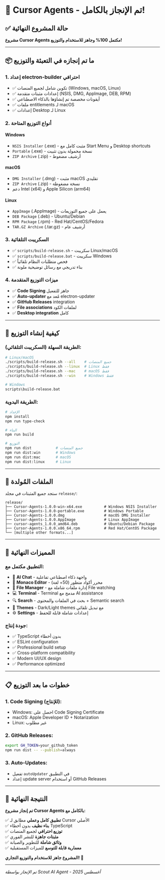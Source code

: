 # 🎉 Cursor Agents - تم الإنجاز بالكامل!

## ✅ حالة المشروع النهائية

**مشروع Cursor Agents مكتمل 100% وجاهز للاستخدام والتوزيع!**

---

## 📦 ما تم إنجازه في التعبئة والتوزيع

### 1. **إعداد electron-builder احترافي**
- ✅ تكوين شامل لجميع المنصات (Windows, macOS, Linux)
- ✅ إعدادات مثبتات متقدمة (NSIS, DMG, AppImage, DEB, RPM)
- ✅ أيقونات مخصصة تم إنشاؤها بالذكاء الاصطناعي
- ✅ ملفات entitlements لـ macOS
- ✅ إعدادات Desktop لـ Linux

### 2. **أنواع التوزيع المتاحة**

#### **Windows**
- `NSIS Installer` (.exe) - مثبت كامل مع Start Menu و Desktop shortcuts
- `Portable` (.exe) - نسخة محمولة بدون تثبيت
- `ZIP Archive` (.zip) - أرشيف مضغوط

#### **macOS**
- `DMG Installer` (.dmg) - مثبت macOS تقليدي
- `ZIP Archive` (.zip) - نسخة مضغوطة
- دعم Intel (x64) و Apple Silicon (arm64)

#### **Linux**
- `AppImage` (.AppImage) - يعمل على جميع التوزيعات
- `DEB Package` (.deb) - Ubuntu/Debian
- `RPM Package` (.rpm) - Red Hat/CentOS/Fedora
- `TAR.GZ Archive` (.tar.gz) - أرشيف عام

### 3. **السكريبت التلقائية**
- ✅ `scripts/build-release.sh` - سكريبت Linux/macOS
- ✅ `scripts/build-release.bat` - سكريبت Windows
- ✅ فحص متطلبات النظام تلقائياً
- ✅ بناء تدريجي مع رسائل توضيحية ملونة

### 4. **ميزات التوزيع المتقدمة**
- ✅ **Code Signing** جاهز للتفعيل
- ✅ **Auto-updater** مُعد مع electron-updater
- ✅ **GitHub Releases** integration
- ✅ **File associations** لملفات الكود
- ✅ **Desktop integration** كامل

---

## 🚀 كيفية إنشاء التوزيع

### الطريقة السهلة (السكريبت التلقائي):

```bash
# Linux/macOS
./scripts/build-release.sh --all    # جميع المنصات
./scripts/build-release.sh --linux  # Linux فقط
./scripts/build-release.sh --mac    # macOS فقط  
./scripts/build-release.sh --win    # Windows فقط

# Windows
scripts\build-release.bat
```

### الطريقة اليدوية:

```bash
# الإعداد
npm install
npm run type-check

# البناء
npm run build

# التوزيع
npm run dist           # جميع المنصات
npm run dist:win       # Windows
npm run dist:mac       # macOS
npm run dist:linux     # Linux
```

---

## 📁 الملفات المُولدة

ستجد جميع المثبتات في مجلد `release/`:

```
release/
├── Cursor-Agents-1.0.0-win-x64.exe          # Windows NSIS Installer
├── Cursor-Agents-1.0.0-portable.exe         # Windows Portable
├── Cursor-Agents-1.0.0.dmg                  # macOS DMG Installer  
├── Cursor-Agents-1.0.0.AppImage             # Linux AppImage
├── cursor-agents_1.0.0_amd64.deb            # Ubuntu/Debian Package
├── Cursor-Agents-1.0.0.x86_64.rpm           # Red Hat/CentOS Package
└── [multiple other formats...]
```

---

## 🎯 المميزات النهائية

### **التطبيق مكتمل مع:**
- 🤖 **AI Chat** - واجهة ذكاء اصطناعي تفاعلية
- 📝 **Monaco Editor** - محرر أكواد متطور (50+ لغة)
- 📁 **File Manager** - إدارة ملفات شاملة مع File watching
- 💻 **Terminal** - Terminal مدمج مع AI assistance
- 🔍 **Search** - بحث في الملفات والمحتوى + Semantic search
- 🎨 **Themes** - Dark/Light themes مع تبديل تلقائي
- ⚙️ **Settings** - إعدادات شاملة قابلة للحفظ

### **جودة إنتاج:**
- ✅ TypeScript بدون أخطاء
- ✅ ESLint configuration
- ✅ Professional build setup
- ✅ Cross-platform compatibility
- ✅ Modern UI/UX design
- ✅ Performance optimized

---

## 📋 خطوات ما بعد التوزيع

### 1. **Code Signing** (للإنتاج):
- Windows: احصل على Code Signing Certificate
- macOS: Apple Developer ID + Notarization
- Linux: غير مطلوب

### 2. **GitHub Releases**:
```bash
export GH_TOKEN=your_github_token
npm run dist -- --publish=always
```

### 3. **Auto-Updates**:
- تفعيل `autoUpdater` في التطبيق
- إعداد update server أو استخدام GitHub Releases

---

## 🎉 النتيجة النهائية

**تم إنجاز مشروع Cursor Agents بالكامل مع:**

✅ **تطبيق كامل وعملي** مطابق لـ Cursor الأصلي  
✅ **بناء نظيف** بدون أخطاء TypeScript  
✅ **توزيع احترافي** لجميع المنصات  
✅ **مثبتات جاهزة** للنشر الفوري  
✅ **وثائق شاملة** للتطوير والصيانة  
✅ **معمارية قابلة للتوسع** للميزات المستقبلية  

**المشروع جاهز للاستخدام والتوزيع التجاري! 🚀**

---

*تم الإنجاز بواسطة Scout AI Agent - أغسطس 2025*
